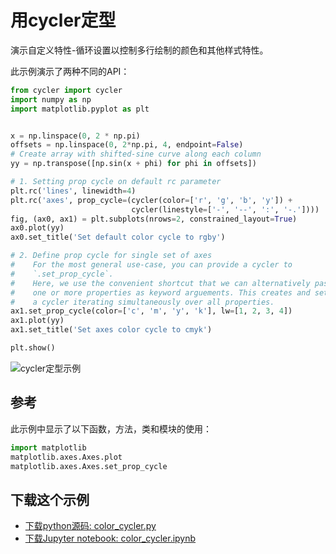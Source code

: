 # 用cycler定型

演示自定义特性-循环设置以控制多行绘制的颜色和其他样式特性。

此示例演示了两种不同的API：

```python
from cycler import cycler
import numpy as np
import matplotlib.pyplot as plt


x = np.linspace(0, 2 * np.pi)
offsets = np.linspace(0, 2*np.pi, 4, endpoint=False)
# Create array with shifted-sine curve along each column
yy = np.transpose([np.sin(x + phi) for phi in offsets])

# 1. Setting prop cycle on default rc parameter
plt.rc('lines', linewidth=4)
plt.rc('axes', prop_cycle=(cycler(color=['r', 'g', 'b', 'y']) +
                           cycler(linestyle=['-', '--', ':', '-.'])))
fig, (ax0, ax1) = plt.subplots(nrows=2, constrained_layout=True)
ax0.plot(yy)
ax0.set_title('Set default color cycle to rgby')

# 2. Define prop cycle for single set of axes
#    For the most general use-case, you can provide a cycler to
#    `.set_prop_cycle`.
#    Here, we use the convenient shortcut that we can alternatively pass
#    one or more properties as keyword arguements. This creates and sets
#    a cycler iterating simultaneously over all properties.
ax1.set_prop_cycle(color=['c', 'm', 'y', 'k'], lw=[1, 2, 3, 4])
ax1.plot(yy)
ax1.set_title('Set axes color cycle to cmyk')

plt.show()
```

![cycler定型示例](https://matplotlib.org/_images/sphx_glr_color_cycler_001.png)

## 参考

此示例中显示了以下函数，方法，类和模块的使用：

```python
import matplotlib
matplotlib.axes.Axes.plot
matplotlib.axes.Axes.set_prop_cycle
```

## 下载这个示例
            
- [下载python源码: color_cycler.py](https://matplotlib.org/_downloads/color_cycler.py)
- [下载Jupyter notebook: color_cycler.ipynb](https://matplotlib.org/_downloads/color_cycler.ipynb)